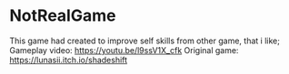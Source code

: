 # NotRealGame
This game had created to improve self skills from other game, that i like;
Gameplay video: https://youtu.be/l9ssV1X_cfk
Original game: https://lunasii.itch.io/shadeshift
